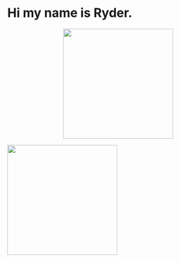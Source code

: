 # Hi my name is Ryder.

<p align="center">
  <img width="250" src="[https://media.giphy.com/media/jIgXf4hgbHCeKiXpvt/giphy.gif](https://media0.giphy.com/media/v1.Y2lkPTc5MGI3NjExODRxOHJyYW1oc2I0bXBnZmM3dHY1ODhnemhvN2Nydmt0ODZhMThuZiZlcD12MV9pbnRlcm5hbF9naWZfYnlfaWQmY3Q9Zw/U4YeKochtpqC8I3PPr/giphy.gif)">
</p>



<p align="left">
  <img width="250" src="https://media3.giphy.com/media/v1.Y2lkPTc5MGI3NjExcHpmdXJjYzNwbXowanVxMDFtb3VlMGE0eWU4czJjYzloaDMyNHRhOCZlcD12MV9pbnRlcm5hbF9naWZfYnlfaWQmY3Q9Zw/26u448sAtjuAR3pok/giphy.gif">
</p>
